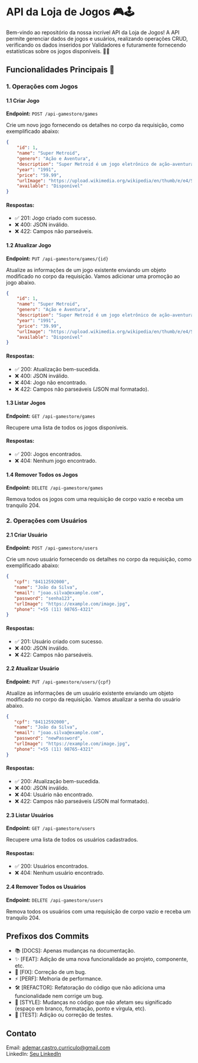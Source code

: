 # API da Loja de Jogos 🎮🕹️

Bem-vindo ao repositório da nossa incrível API da Loja de Jogos! A API permite gerenciar dados de jogos e usuários, realizando operações CRUD, verificando os dados inseridos por Validadores e futuramente fornecendo estatísticas sobre os jogos disponíveis. 🚗🚆

## Funcionalidades Principais 🚀

### 1. Operações com Jogos

#### 1.1 Criar Jogo

**Endpoint:** `POST /api-gamestore/games`

Crie um novo jogo fornecendo os detalhes no corpo da requisição, como exemplificado abaixo:

```json
{
    "id": 1,
    "name": "Super Metroid",
    "genero": "Ação e Aventura",
    "description": "Super Metroid é um jogo eletrônico de ação-aventura lançado em 1994 para o Super Nintendo Entertainment System. É o terceiro jogo da série Metroid e foi desenvolvido para a Nintendo pela sua subsidiária, R&D1.",
    "year": "1991",
    "price": "59.99",
    "urlImage": "https://upload.wikimedia.org/wikipedia/en/thumb/e/e4/Smetroidbox.jpg/220px-Smetroidbox.jpg",
    "available": "Disponível"
}
```

#### Respostas:

- ✅ 201: Jogo criado com sucesso.
- ❌ 400: JSON inválido.
- ❌ 422: Campos não parseáveis.

#### 1.2 Atualizar Jogo

**Endpoint:** `PUT /api-gamestore/games/{id}`

Atualize as informações de um jogo existente enviando um objeto modificado no corpo da requisição. Vamos adicionar uma promoção ao jogo abaixo.

```json
{
    "id": 1,
    "name": "Super Metroid",
    "genero": "Ação e Aventura",
    "description": "Super Metroid é um jogo eletrônico de ação-aventura lançado em 1994 para o Super Nintendo Entertainment System. É o terceiro jogo da série Metroid e foi desenvolvido para a Nintendo pela sua subsidiária, R&D1.",
    "year": "1991",
    "price": "39.99",
    "urlImage": "https://upload.wikimedia.org/wikipedia/en/thumb/e/e4/Smetroidbox.jpg/220px-Smetroidbox.jpg",
    "available": "Disponível"
}
```

#### Respostas:

- ✅ 200: Atualização bem-sucedida.
- ❌ 400: JSON inválido.
- ❌ 404: Jogo não encontrado.
- ❌ 422: Campos não parseáveis (JSON mal formatado).

#### 1.3 Listar Jogos

**Endpoint:** `GET /api-gamestore/games`

Recupere uma lista de todos os jogos disponíveis.

#### Respostas:

- ✅ 200: Jogos encontrados.
- ❌ 404: Nenhum jogo encontrado.

#### 1.4 Remover Todos os Jogos

**Endpoint:** `DELETE /api-gamestore/games`

Remova todos os jogos com uma requisição de corpo vazio e receba um tranquilo 204.

### 2. Operações com Usuários

#### 2.1 Criar Usuário

**Endpoint:** `POST /api-gamestore/users`

Crie um novo usuário fornecendo os detalhes no corpo da requisição, como exemplificado abaixo:

```json
{
   "cpf": "84112592000",
   "name": "João da Silva",
   "email": "joao.silva@example.com",
   "password": "senha123",
   "urlImage": "https://example.com/image.jpg",
   "phone": "+55 (11) 98765-4321"
}
```

#### Respostas:

- ✅ 201: Usuário criado com sucesso.
- ❌ 400: JSON inválido.
- ❌ 422: Campos não parseáveis.

#### 2.2 Atualizar Usuário

**Endpoint:** `PUT /api-gamestore/users/{cpf}`

Atualize as informações de um usuário existente enviando um objeto modificado no corpo da requisição. Vamos atualizar a senha do usuário abaixo.

```json
{
   "cpf": "84112592000",
   "name": "João da Silva",
   "email": "joao.silva@example.com",
   "password": "newPassword",
   "urlImage": "https://example.com/image.jpg",
   "phone": "+55 (11) 98765-4321"
}
```

#### Respostas:

- ✅ 200: Atualização bem-sucedida.
- ❌ 400: JSON inválido.
- ❌ 404: Usuário não encontrado.
- ❌ 422: Campos não parseáveis (JSON mal formatado).

#### 2.3 Listar Usuários

**Endpoint:** `GET /api-gamestore/users`

Recupere uma lista de todos os usuários cadastrados.

#### Respostas:

- ✅ 200: Usuários encontrados.
- ❌ 404: Nenhum usuário encontrado.

#### 2.4 Remover Todos os Usuários

**Endpoint:** `DELETE /api-gamestore/users`

Remova todos os usuários com uma requisição de corpo vazio e receba um tranquilo 204.

## Prefixos dos Commits
- 📚 [DOCS]: Apenas mudanças na documentação.
- ✨ [FEAT]: Adição de uma nova funcionalidade ao projeto, componente, etc.
- 🐞 [FIX]: Correção de um bug.
- ⚡ [PERF]: Melhoria de performance.
- 🛠️ [REFACTOR]: Refatoração do código que não adiciona uma funcionalidade nem corrige um bug.
- 🎨 [STYLE]: Mudanças no código que não afetam seu significado (espaço em branco, formatação, ponto e vírgula, etc).
- 🧪 [TEST]: Adição ou correção de testes.

## Contato
Email: ademar.castro.curriculo@gmail.com <br>
LinkedIn: [Seu LinkedIn](https://www.linkedin.com/in/ademar-castro-8bb95b256/)
